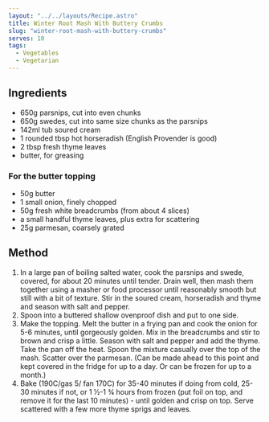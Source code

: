 ```yaml
---
layout: "../../layouts/Recipe.astro"
title: Winter Root Mash With Buttery Crumbs
slug: "winter-root-mash-with-buttery-crumbs"
serves: 10
tags:
  - Vegetables
  - Vegetarian
---
```


## Ingredients

- 650g parsnips, cut into even chunks
- 650g swedes, cut into same size chunks as the parsnips
- 142ml tub soured cream
- 1 rounded tbsp hot horseradish (English Provender is good)
- 2 tbsp fresh thyme leaves
- butter, for greasing

### For the butter topping

- 50g butter
- 1 small onion, finely chopped
- 50g fresh white breadcrumbs (from about 4 slices)
- a small handful thyme leaves, plus extra for scattering
- 25g parmesan, coarsely grated

## Method

1. In a large pan of boiling salted water, cook the parsnips and swede, covered, for about 20 minutes until tender. Drain well, then mash them together using a masher or food processor until reasonably smooth but still with a bit of texture. Stir in the soured cream, horseradish and thyme and season with salt and pepper.
1. Spoon into a buttered shallow ovenproof dish and put to one side.
1. Make the topping. Melt the butter in a frying pan and cook the onion for 5-6 minutes, until gorgeously golden. Mix in the breadcrumbs and stir to brown and crisp a little. Season with salt and pepper and add the thyme. Take the pan off the heat. Spoon the mixture casually over the top of the mash. Scatter over the parmesan. (Can be made ahead to this point and kept covered in the fridge for up to a day. Or can be frozen for up to a month.)
1. Bake (190C/gas 5/ fan 170C) for 35-40 minutes if doing from cold, 25-30 minutes if not, or 1 1⁄2-1 3⁄4 hours from frozen (put foil on top, and remove it for the last 10 minutes) - until golden and crisp on top. Serve scattered with a few more thyme sprigs and leaves.